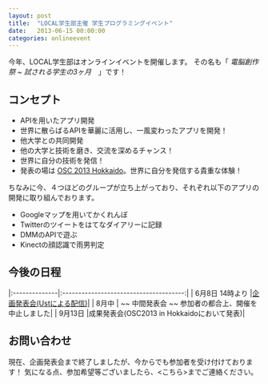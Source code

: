 ```yaml
---
layout: post
title:  "LOCAL学生部主催 学生プログラミングイベント"
date:   2013-06-15 00:00:00
categories: onlineevent
---
```


今年、LOCAL学生部はオンラインイベントを開催します。
その名も「 *電脳創作祭 ~ 試される学生の3ヶ月*　」です！

## コンセプト
* APIを用いたアプリ開発
 * 世界に散らばるAPIを華麗に活用し、一風変わったアプリを開発！
* 他大学との共同開発
 * 他の大学と技術を磨き、交流を深めるチャンス！
* 世界に自分の技術を発信！
 * 発表の場は [OSC 2013 Hokkaido](http://www.ospn.jp/osc2013-do/ )。世界に自分を発信する貴重な体験！

ちなみに今、４つほどのグループが立ち上がっており、それぞれ以下のアプリの開発に取り組んでおります。
* Googleマップを用いてかくれんぼ
* Twitterのツイートをはてなダイアリーに記録
* DMMのAPIで遊ぶ
* Kinectの顔認識で雨男判定

## 今後の日程

|:--------------|:--------------------------------------:|
| 6月8日 14時より |[企画発表会(Ustによる配信)](http://students.local.or.jp/?page_id=123)|
| 8月中         | ~~ 中間発表会 ~~ 参加者の都合上、開催を中止しました|
| 9月13日        |成果発表会(OSC2013 in Hokkaidoにおいて発表)|

## お問い合わせ

現在、企画発表会まで終了しましたが、今からでも参加者を受け付けております！
気になる点、参加希望等ございましたら、<こちら>までご連絡ください。


